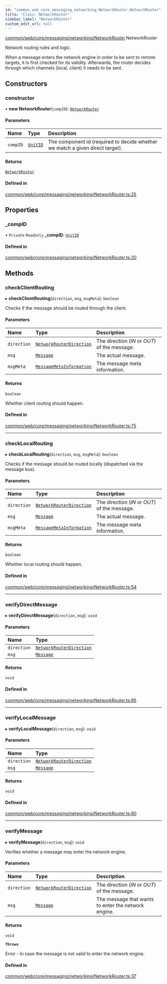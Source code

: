 ```yaml
---
id: "common_web_core_messaging_networking_NetworkRouter.NetworkRouter"
title: "Class: NetworkRouter"
sidebar_label: "NetworkRouter"
custom_edit_url: null
---
```


[common/web/core/messaging/networking/NetworkRouter](../modules/common_web_core_messaging_networking_NetworkRouter.md).NetworkRouter

Network routing rules and logic.

When a message enters the network engine in order to be sent to remote targets, it is first checked for its
validity. Afterwards, the router decides through which channels (local, client) it needs to be sent.

## Constructors

### constructor

• **new NetworkRouter**(`compID`): [`NetworkRouter`](common_web_core_messaging_networking_NetworkRouter.NetworkRouter.md)

#### Parameters

| Name | Type | Description |
| :------ | :------ | :------ |
| `compID` | [`UnitID`](common_web_utils_UnitID.UnitID.md) | The component id (required to decide whether we match a given direct target). |

#### Returns

[`NetworkRouter`](common_web_core_messaging_networking_NetworkRouter.NetworkRouter.md)

#### Defined in

[common/web/core/messaging/networking/NetworkRouter.ts:25](https://github.com/Soroush9978/rds-ng/blob/165bdc6/src/common/web/core/messaging/networking/NetworkRouter.ts#L25)

## Properties

### \_compID

• `Private` `Readonly` **\_compID**: [`UnitID`](common_web_utils_UnitID.UnitID.md)

#### Defined in

[common/web/core/messaging/networking/NetworkRouter.ts:20](https://github.com/Soroush9978/rds-ng/blob/165bdc6/src/common/web/core/messaging/networking/NetworkRouter.ts#L20)

## Methods

### checkClientRouting

▸ **checkClientRouting**(`direction`, `msg`, `msgMeta`): `boolean`

Checks if the message should be routed through the client.

#### Parameters

| Name | Type | Description |
| :------ | :------ | :------ |
| `direction` | [`NetworkRouterDirection`](../enums/common_web_core_messaging_networking_NetworkRouter.NetworkRouterDirection.md) | The direction (*IN* or *OUT*) of the message. |
| `msg` | [`Message`](common_web_core_messaging_Message.Message.md) | The actual message. |
| `msgMeta` | [`MessageMetaInformation`](common_web_core_messaging_meta_MessageMetaInformation.MessageMetaInformation.md) | The message meta information. |

#### Returns

`boolean`

Whether client routing should happen.

#### Defined in

[common/web/core/messaging/networking/NetworkRouter.ts:75](https://github.com/Soroush9978/rds-ng/blob/165bdc6/src/common/web/core/messaging/networking/NetworkRouter.ts#L75)

___

### checkLocalRouting

▸ **checkLocalRouting**(`direction`, `msg`, `msgMeta`): `boolean`

Checks if the message should be routed locally (dispatched via the message bus).

#### Parameters

| Name | Type | Description |
| :------ | :------ | :------ |
| `direction` | [`NetworkRouterDirection`](../enums/common_web_core_messaging_networking_NetworkRouter.NetworkRouterDirection.md) | The direction (*IN* or *OUT*) of the message. |
| `msg` | [`Message`](common_web_core_messaging_Message.Message.md) | The actual message. |
| `msgMeta` | [`MessageMetaInformation`](common_web_core_messaging_meta_MessageMetaInformation.MessageMetaInformation.md) | The message meta information. |

#### Returns

`boolean`

Whether local routing should happen.

#### Defined in

[common/web/core/messaging/networking/NetworkRouter.ts:54](https://github.com/Soroush9978/rds-ng/blob/165bdc6/src/common/web/core/messaging/networking/NetworkRouter.ts#L54)

___

### verifyDirectMessage

▸ **verifyDirectMessage**(`direction`, `msg`): `void`

#### Parameters

| Name | Type |
| :------ | :------ |
| `direction` | [`NetworkRouterDirection`](../enums/common_web_core_messaging_networking_NetworkRouter.NetworkRouterDirection.md) |
| `msg` | [`Message`](common_web_core_messaging_Message.Message.md) |

#### Returns

`void`

#### Defined in

[common/web/core/messaging/networking/NetworkRouter.ts:85](https://github.com/Soroush9978/rds-ng/blob/165bdc6/src/common/web/core/messaging/networking/NetworkRouter.ts#L85)

___

### verifyLocalMessage

▸ **verifyLocalMessage**(`direction`, `msg`): `void`

#### Parameters

| Name | Type |
| :------ | :------ |
| `direction` | [`NetworkRouterDirection`](../enums/common_web_core_messaging_networking_NetworkRouter.NetworkRouterDirection.md) |
| `msg` | [`Message`](common_web_core_messaging_Message.Message.md) |

#### Returns

`void`

#### Defined in

[common/web/core/messaging/networking/NetworkRouter.ts:80](https://github.com/Soroush9978/rds-ng/blob/165bdc6/src/common/web/core/messaging/networking/NetworkRouter.ts#L80)

___

### verifyMessage

▸ **verifyMessage**(`direction`, `msg`): `void`

Verifies whether a message may enter the network engine.

#### Parameters

| Name | Type | Description |
| :------ | :------ | :------ |
| `direction` | [`NetworkRouterDirection`](../enums/common_web_core_messaging_networking_NetworkRouter.NetworkRouterDirection.md) | The direction (*IN* or *OUT*) of the message. |
| `msg` | [`Message`](common_web_core_messaging_Message.Message.md) | The message that wants to enter the network engine. |

#### Returns

`void`

**`Throws`**

Error - In case the message is not valid to enter the network engine.

#### Defined in

[common/web/core/messaging/networking/NetworkRouter.ts:37](https://github.com/Soroush9978/rds-ng/blob/165bdc6/src/common/web/core/messaging/networking/NetworkRouter.ts#L37)
